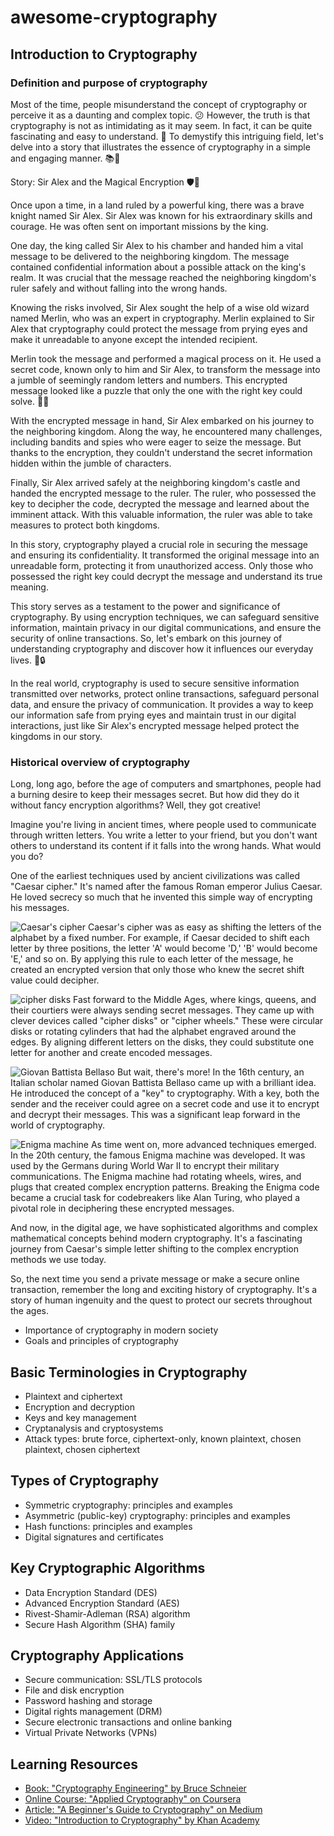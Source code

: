 # awesome-cryptography

## Introduction to Cryptography

### Definition and purpose of cryptography
Most of the time, people misunderstand the concept of cryptography or perceive it as a daunting and complex topic. 😕 However, the truth is that cryptography is not as intimidating as it may seem. In fact, it can be quite fascinating and easy to understand. 🤩 To demystify this intriguing field, let's delve into a story that illustrates the essence of cryptography in a simple and engaging manner. 📚🔐

Story: Sir Alex and the Magical Encryption 🛡️🔑

Once upon a time, in a land ruled by a powerful king, there was a brave knight named Sir Alex. Sir Alex was known for his extraordinary skills and courage. He was often sent on important missions by the king.

One day, the king called Sir Alex to his chamber and handed him a vital message to be delivered to the neighboring kingdom. The message contained confidential information about a possible attack on the king's realm. It was crucial that the message reached the neighboring kingdom's ruler safely and without falling into the wrong hands.

Knowing the risks involved, Sir Alex sought the help of a wise old wizard named Merlin, who was an expert in cryptography. Merlin explained to Sir Alex that cryptography could protect the message from prying eyes and make it unreadable to anyone except the intended recipient.

Merlin took the message and performed a magical process on it. He used a secret code, known only to him and Sir Alex, to transform the message into a jumble of seemingly random letters and numbers. This encrypted message looked like a puzzle that only the one with the right key could solve. 🧙✨

With the encrypted message in hand, Sir Alex embarked on his journey to the neighboring kingdom. Along the way, he encountered many challenges, including bandits and spies who were eager to seize the message. But thanks to the encryption, they couldn't understand the secret information hidden within the jumble of characters.

Finally, Sir Alex arrived safely at the neighboring kingdom's castle and handed the encrypted message to the ruler. The ruler, who possessed the key to decipher the code, decrypted the message and learned about the imminent attack. With this valuable information, the ruler was able to take measures to protect both kingdoms.

In this story, cryptography played a crucial role in securing the message and ensuring its confidentiality. It transformed the original message into an unreadable form, protecting it from unauthorized access. Only those who possessed the right key could decrypt the message and understand its true meaning.

This story serves as a testament to the power and significance of cryptography. By using encryption techniques, we can safeguard sensitive information, maintain privacy in our digital communications, and ensure the security of online transactions. So, let's embark on this journey of understanding cryptography and discover how it influences our everyday lives. 🚀🔒

In the real world, cryptography is used to secure sensitive information transmitted over networks, protect online transactions, safeguard personal data, and ensure the privacy of communication. It provides a way to keep our information safe from prying eyes and maintain trust in our digital interactions, just like Sir Alex's encrypted message helped protect the kingdoms in our story.


### Historical overview of cryptography
Long, long ago, before the age of computers and smartphones, people had a burning desire to keep their messages secret. But how did they do it without fancy encryption algorithms? Well, they got creative!

Imagine you're living in ancient times, where people used to communicate through written letters. You write a letter to your friend, but you don't want others to understand its content if it falls into the wrong hands. What would you do?

One of the earliest techniques used by ancient civilizations was called "Caesar cipher." It's named after the famous Roman emperor Julius Caesar. He loved secrecy so much that he invented this simple way of encrypting his messages.

![Caesar's cipher](/assets/Caesars.png)
Caesar's cipher was as easy as shifting the letters of the alphabet by a fixed number. For example, if Caesar decided to shift each letter by three positions, the letter 'A' would become 'D,' 'B' would become 'E,' and so on. By applying this rule to each letter of the message, he created an encrypted version that only those who knew the secret shift value could decipher.

![cipher disks](/assets/cipher%20disks.png)
Fast forward to the Middle Ages, where kings, queens, and their courtiers were always sending secret messages. They came up with clever devices called "cipher disks" or "cipher wheels." These were circular disks or rotating cylinders that had the alphabet engraved around the edges. By aligning different letters on the disks, they could substitute one letter for another and create encoded messages.

![Giovan Battista Bellaso](/assets/Giovan%20Battista%20Bellaso.png)
But wait, there's more! In the 16th century, an Italian scholar named Giovan Battista Bellaso came up with a brilliant idea. He introduced the concept of a "key" to cryptography. With a key, both the sender and the receiver could agree on a secret code and use it to encrypt and decrypt their messages. This was a significant leap forward in the world of cryptography.

![Enigma machine](/assets/Enigma%20machine.png)
As time went on, more advanced techniques emerged. In the 20th century, the famous Enigma machine was developed. It was used by the Germans during World War II to encrypt their military communications. The Enigma machine had rotating wheels, wires, and plugs that created complex encryption patterns. Breaking the Enigma code became a crucial task for codebreakers like Alan Turing, who played a pivotal role in deciphering these encrypted messages.

And now, in the digital age, we have sophisticated algorithms and complex mathematical concepts behind modern cryptography. It's a fascinating journey from Caesar's simple letter shifting to the complex encryption methods we use today.

So, the next time you send a private message or make a secure online transaction, remember the long and exciting history of cryptography. It's a story of human ingenuity and the quest to protect our secrets throughout the ages.

- Importance of cryptography in modern society
- Goals and principles of cryptography

## Basic Terminologies in Cryptography
- Plaintext and ciphertext
- Encryption and decryption
- Keys and key management
- Cryptanalysis and cryptosystems
- Attack types: brute force, ciphertext-only, known plaintext, chosen plaintext, chosen ciphertext

## Types of Cryptography
- Symmetric cryptography: principles and examples
- Asymmetric (public-key) cryptography: principles and examples
- Hash functions: principles and examples
- Digital signatures and certificates

## Key Cryptographic Algorithms
- Data Encryption Standard (DES)
- Advanced Encryption Standard (AES)
- Rivest-Shamir-Adleman (RSA) algorithm
- Secure Hash Algorithm (SHA) family

## Cryptography Applications
- Secure communication: SSL/TLS protocols
- File and disk encryption
- Password hashing and storage
- Digital rights management (DRM)
- Secure electronic transactions and online banking
- Virtual Private Networks (VPNs)

## Learning Resources
- [Book: "Cryptography Engineering" by Bruce Schneier](https://www.schneier.com/books/cryptography-engineering/)
- [Online Course: "Applied Cryptography" on Coursera](https://www.coursera.org/learn/applied-cryptography)
- [Article: "A Beginner's Guide to Cryptography" on Medium](https://medium.com/@adamgwalter/a-beginners-guide-to-cryptography-40c4632b8f97)
- [Video: "Introduction to Cryptography" by Khan Academy](https://www.khanacademy.org/computing/computer-science/cryptography)